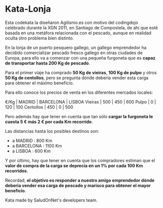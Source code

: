 # Kata-Lonja
Esta codekata la diseñaron Agilismo.es con motivo del codingdojo celebrado durante la XGN 2011, en Santiago de Compostela, de ahí que esté basada en una metáfora relacionada con el pescado, aunque en realidad oculta otro problema bien distinto.

En la lonja de un puerto pesquero gallego, un gallego emprendedor ha decidido comercializar pescado fresco gallego en otras ciudades de Europa, para ello va a comenzar con una pequeña furgoneta que es <b>capaz de transportar hasta 200 Kg de pescado</b>.

Para el primer viaje ha comprado <b>50 Kg de vieiras</b>, <b>100 Kg de pulpo</b> y otros <b>50 Kg de centollos</b>, pero se pregunta dónde debería vender esta carga para obtener el máximo beneficio.

Para ello conoce los precios de venta en los diferentes mercados locales:

 €/Kg        | MADRID | BARCELONA | LISBOA
 Vieiras     |  500   |    450    |  600
 Pulpo       |    0   |    120    |  100
 Centollos   |  450   |      0    |  500

Pero además hay que tener en cuenta que tan sólo <b>cargar la furgoneta le cuesta 5 € más 2 € por cada Km recorrido</b>.

Las distancias hasta los posibles destinos son:

* a MADRID : 800 Km
* a BARCELONA : 1100 Km
* a LISBOA : 600 Km

Y por último, hay que tener en cuenta que los compradores estiman que el <b>valor de compra de la carga se deprecia en un 1% por cada 100 Km recorridos</b>.

Recordad, <b>el objetivo es responder a nuestro amigo emprendedor dónde debería vender esa carga de pescado y marisco para obtener el mayor beneficio</b>.

Kata made by SaludOnNet's developers team.
